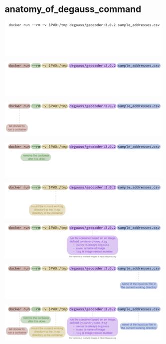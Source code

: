 # anatomy_of_degauss_command

![](./PNG/command.png)

![](./PNG/command_color.png)

![](./PNG/01_run.png)

![](./PNG/02_rm.png)

![](./PNG/03_v.png)

![](./PNG/04_image.png)

![](./PNG/05_input.png)

![](./PNG/anatomy_of_degauss_command.png)
